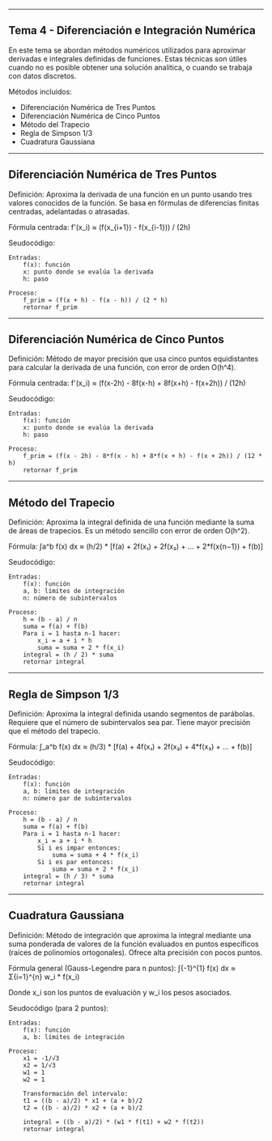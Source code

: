 --------------------------------------------------
Tema 4 - Diferenciación e Integración Numérica
--------------------------------------------------

En este tema se abordan métodos numéricos utilizados para aproximar derivadas e integrales definidas de funciones. Estas técnicas son útiles cuando no es posible obtener una solución analítica, o cuando se trabaja con datos discretos.

Métodos incluidos:
- Diferenciación Numérica de Tres Puntos
- Diferenciación Numérica de Cinco Puntos
- Método del Trapecio
- Regla de Simpson 1/3
- Cuadratura Gaussiana

--------------------------------------------------
Diferenciación Numérica de Tres Puntos
--------------------------------------------------
Definición:
Aproxima la derivada de una función en un punto usando tres valores conocidos de la función. Se basa en fórmulas de diferencias finitas centradas, adelantadas o atrasadas.

Fórmula centrada:
    f'(x_i) ≈ (f(x_{i+1}) - f(x_{i-1})) / (2h)

Seudocódigo:

```plaintext
Entradas:
    f(x): función
    x: punto donde se evalúa la derivada
    h: paso

Proceso:
    f_prim = (f(x + h) - f(x - h)) / (2 * h)
    retornar f_prim
```
--------------------------------------------------
Diferenciación Numérica de Cinco Puntos
--------------------------------------------------
Definición:
Método de mayor precisión que usa cinco puntos equidistantes para calcular la derivada de una función, con error de orden O(h^4).

Fórmula centrada:
f'(x_i) ≈ (f(x-2h) - 8f(x-h) + 8f(x+h) - f(x+2h)) / (12h)

Seudocódigo:

```plaintext
Entradas:
    f(x): función
    x: punto donde se evalúa la derivada
    h: paso

Proceso:
    f_prim = (f(x - 2h) - 8*f(x - h) + 8*f(x + h) - f(x + 2h)) / (12 * h)
    retornar f_prim
```
--------------------------------------------------
Método del Trapecio
--------------------------------------------------
Definición:
Aproxima la integral definida de una función mediante la suma de áreas de trapecios. Es un método sencillo con error de orden O(h^2).

Fórmula:
∫a^b f(x) dx ≈ (h/2) * [f(a) + 2f(x₁) + 2f(x₂) + ... + 2*f(x{n−1}) + f(b)]

Seudocódigo:

```plaintext
Entradas:
    f(x): función
    a, b: límites de integración
    n: número de subintervalos

Proceso:
    h = (b - a) / n
    suma = f(a) + f(b)
    Para i = 1 hasta n-1 hacer:
        x_i = a + i * h
        suma = suma + 2 * f(x_i)
    integral = (h / 2) * suma
    retornar integral
```
--------------------------------------------------
Regla de Simpson 1/3
--------------------------------------------------
Definición:
Aproxima la integral definida usando segmentos de parábolas. Requiere que el número de subintervalos sea par. Tiene mayor precisión que el método del trapecio.

Fórmula:
∫_a^b f(x) dx ≈ (h/3) * [f(a) + 4f(x₁) + 2f(x₂) + 4*f(x₃) + ... + f(b)]

Seudocódigo:

```plaintext
Entradas:
    f(x): función
    a, b: límites de integración
    n: número par de subintervalos

Proceso:
    h = (b - a) / n
    suma = f(a) + f(b)
    Para i = 1 hasta n-1 hacer:
        x_i = a + i * h
        Si i es impar entonces:
            suma = suma + 4 * f(x_i)
        Si i es par entonces:
            suma = suma + 2 * f(x_i)
    integral = (h / 3) * suma
    retornar integral
```
--------------------------------------------------
Cuadratura Gaussiana
--------------------------------------------------
Definición:
Método de integración que aproxima la integral mediante una suma ponderada de valores de la función evaluados en puntos específicos (raíces de polinomios ortogonales). Ofrece alta precisión con pocos puntos.

Fórmula general (Gauss-Legendre para n puntos):
∫{-1}^{1} f(x) dx ≈ Σ{i=1}^{n} w_i * f(x_i)

Donde x_i son los puntos de evaluación y w_i los pesos asociados.

Seudocódigo (para 2 puntos):

```plaintext
Entradas:
    f(x): función
    a, b: límites de integración

Proceso:
    x1 = -1/√3
    x2 = 1/√3
    w1 = 1
    w2 = 1

    Transformación del intervalo:
    t1 = ((b - a)/2) * x1 + (a + b)/2
    t2 = ((b - a)/2) * x2 + (a + b)/2

    integral = ((b - a)/2) * (w1 * f(t1) + w2 * f(t2))
    retornar integral
```
